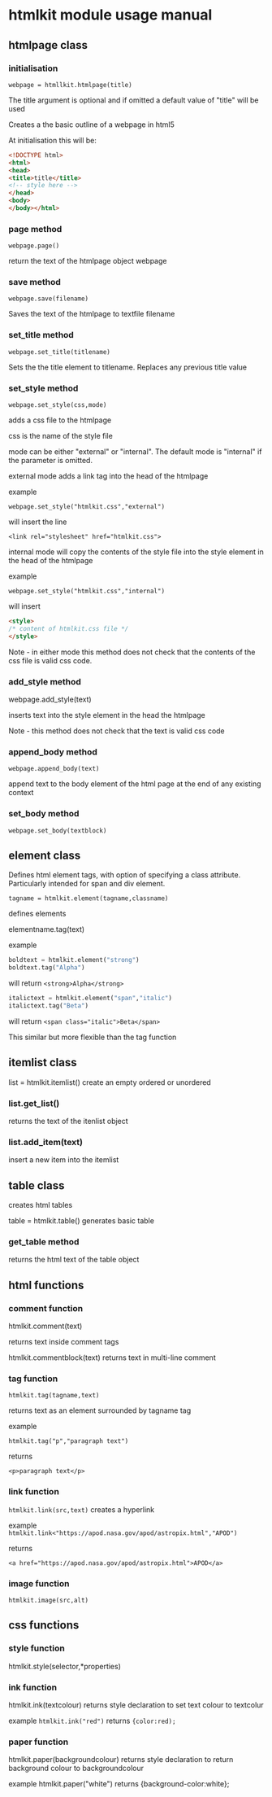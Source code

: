 # htmlkit module usage manual




## htmlpage class

### initialisation
`webpage = htmllkit.htmlpage(title)`

The title argument is optional and if omitted a default value of "title" will be used

Creates a the basic outline of a webpage in html5

At initialisation this will be:
```html
<!DOCTYPE html>
<html>
<head>
<title>title</title>
<!-- style here -->
</head>
<body>
</body></html>
```

### page method
`webpage.page()`

return the text of the htmlpage object webpage

### save method
`webpage.save(filename)`

Saves the text of the htmlpage to textfile filename

### set_title method
`webpage.set_title(titlename)`

Sets the the title element to titlename. Replaces any previous title value

### set_style method
`webpage.set_style(css,mode)`

adds a css file to the htmlpage

css is the name of the style file

mode can be either "external" or "internal". The default mode is "internal" if the parameter is omitted.

external mode adds a link tag into the head of the htmlpage

example

`webpage.set_style("htmlkit.css","external")`

will insert the line 

`<link rel="stylesheet" href="htmlkit.css">`

internal mode will copy the contents of the style file into the style element in the head of the htmlpage

example

`webpage.set_style("htmlkit.css","internal")`

will insert
```html
<style>
/* content of htmlkit.css file */
</style>
```
Note - in either mode this method does not check that the contents of the css file is valid css code.

### add_style method
webpage.add_style(text)

inserts text into the style element in the head the htmlpage

Note - this method does not check that the text is valid css code


### append_body method
`webpage.append_body(text)`

append text to the body element of the html page at the end of any existing context

### set_body method
`webpage.set_body(textblock)`


## element class

Defines html element tags, with option of specifying a class attribute. Particularly intended for span and div element. 

`tagname = htmlkit.element(tagname,classname)`

defines elements 

elementname.tag(text)

example
```python
boldtext = htmlkit.element("strong")
boldtext.tag("Alpha")
```
will return
`<strong>Alpha</strong>`
```python
italictext = htmlkit.element("span","italic")
italictext.tag("Beta")
```
will return
`<span class="italic">Beta</span>`

This similar but more flexible than the tag function

## itemlist class

list = htmlkit.itemlist()
create an empty ordered or unordered 

### list.get_list()
returns the text of the itenlist object

### list.add_item(text)
insert a new item into the itemlist

## table class 
creates html tables

table = htmlkit.table()
generates basic table

### get_table method
returns the html text of the table object



## html functions

### comment function
htmlkit.comment(text)

returns text inside comment tags



htmlkit.commentblock(text)
returns text in multi-line comment

### tag function
`htmlkit.tag(tagname,text)`

returns text as an element surrounded by tagname tag

example

`htmlkit.tag("p","paragraph text")`

returns

`<p>paragraph text</p>`

### link function
`htmlkit.link(src,text)`
creates a hyperlink

example
```htmlkit.link<"https://apod.nasa.gov/apod/astropix.html","APOD")```

returns

```<a href="https://apod.nasa.gov/apod/astropix.html">APOD</a>```

### image function
`htmlkit.image(src,alt)`

## css functions

### style function
htmlkit.style(selector,*properties)

### ink function
htmlkit.ink(textcolour)
returns style declaration to set text colour to textcolur

example
`htmlkit.ink("red")`
returns
`{color:red);`

### paper function
htmlkit.paper(backgroundcolour)
returns style declaration to return background colour to backgroundcolour

example
htmlkit.paper("white")
returns
{background-color:white};
 
 

